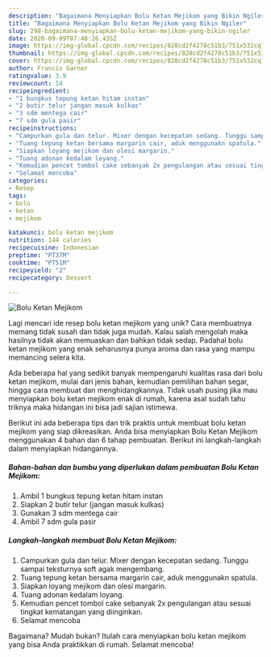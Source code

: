 ```yaml
---
description: "Bagaimana Menyiapkan Bolu Ketan Mejikom yang Bikin Ngiler"
title: "Bagaimana Menyiapkan Bolu Ketan Mejikom yang Bikin Ngiler"
slug: 298-bagaimana-menyiapkan-bolu-ketan-mejikom-yang-bikin-ngiler
date: 2020-09-09T07:48:26.435Z
image: https://img-global.cpcdn.com/recipes/828cd2f4278c51b3/751x532cq70/bolu-ketan-mejikom-foto-resep-utama.jpg
thumbnail: https://img-global.cpcdn.com/recipes/828cd2f4278c51b3/751x532cq70/bolu-ketan-mejikom-foto-resep-utama.jpg
cover: https://img-global.cpcdn.com/recipes/828cd2f4278c51b3/751x532cq70/bolu-ketan-mejikom-foto-resep-utama.jpg
author: Francis Garner
ratingvalue: 3.9
reviewcount: 14
recipeingredient:
- "1 bungkus tepung ketan hitam instan"
- "2 butir telur jangan masuk kulkas"
- "3 sdm mentega cair"
- "7 sdm gula pasir"
recipeinstructions:
- "Campurkan gula dan telur. Mixer dengan kecepatan sedang. Tunggu sampai teksturnya soft agak mengembang."
- "Tuang tepung ketan bersama margarin cair, aduk menggunakn spatula."
- "Siapkan loyang mejikom dan olesi margarin."
- "Tuang adonan kedalam loyang."
- "Kemudian pencet tombol cake sebanyak 2x pengulangan atau sesuai tingkat kematangan yang diinginkan."
- "Selamat mencoba"
categories:
- Resep
tags:
- bolu
- ketan
- mejikom

katakunci: bolu ketan mejikom 
nutrition: 144 calories
recipecuisine: Indonesian
preptime: "PT37M"
cooktime: "PT51M"
recipeyield: "2"
recipecategory: Dessert

---
```



![Bolu Ketan Mejikom](https://img-global.cpcdn.com/recipes/828cd2f4278c51b3/751x532cq70/bolu-ketan-mejikom-foto-resep-utama.jpg)

Lagi mencari ide resep bolu ketan mejikom yang unik? Cara membuatnya memang tidak susah dan tidak juga mudah. Kalau salah mengolah maka hasilnya tidak akan memuaskan dan bahkan tidak sedap. Padahal bolu ketan mejikom yang enak seharusnya punya aroma dan rasa yang mampu memancing selera kita.

Ada beberapa hal yang sedikit banyak mempengaruhi kualitas rasa dari bolu ketan mejikom, mulai dari jenis bahan, kemudian pemilihan bahan segar, hingga cara membuat dan menghidangkannya. Tidak usah pusing jika mau menyiapkan bolu ketan mejikom enak di rumah, karena asal sudah tahu triknya maka hidangan ini bisa jadi sajian istimewa.




Berikut ini ada beberapa tips dan trik praktis untuk membuat bolu ketan mejikom yang siap dikreasikan. Anda bisa menyiapkan Bolu Ketan Mejikom menggunakan 4 bahan dan 6 tahap pembuatan. Berikut ini langkah-langkah dalam menyiapkan hidangannya.

<!--inarticleads1-->

##### Bahan-bahan dan bumbu yang diperlukan dalam pembuatan Bolu Ketan Mejikom:

1. Ambil 1 bungkus tepung ketan hitam instan
1. Siapkan 2 butir telur (jangan masuk kulkas)
1. Gunakan 3 sdm mentega cair
1. Ambil 7 sdm gula pasir




<!--inarticleads2-->

##### Langkah-langkah membuat Bolu Ketan Mejikom:

1. Campurkan gula dan telur. Mixer dengan kecepatan sedang. Tunggu sampai teksturnya soft agak mengembang.
1. Tuang tepung ketan bersama margarin cair, aduk menggunakn spatula.
1. Siapkan loyang mejikom dan olesi margarin.
1. Tuang adonan kedalam loyang.
1. Kemudian pencet tombol cake sebanyak 2x pengulangan atau sesuai tingkat kematangan yang diinginkan.
1. Selamat mencoba




Bagaimana? Mudah bukan? Itulah cara menyiapkan bolu ketan mejikom yang bisa Anda praktikkan di rumah. Selamat mencoba!
